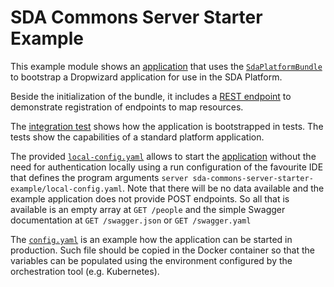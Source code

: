 # SDA Commons Server Starter Example

This example module shows an 
[application](./src/main/java/org/sdase/commons/server/starter/example/SdaPlatformExampleApplication.java) that uses the 
[`SdaPlatformBundle`](../sda-commons-server-starter/src/main/java/org/sdase/commons/server/starter/SdaPlatformBundle.java)
to bootstrap a Dropwizard application for use in the SDA Platform.

Beside the initialization of the bundle, it includes a 
[REST endpoint](./src/main/java/org/sdase/commons/server/starter/example/people/rest/PersonEndpoint.java) to demonstrate
registration of endpoints to map resources.

The 
[integration test](./src/integTest/java/org/sdase/commons/server/starter/example/SdaPlatformExampleApplicationIT.java) 
shows how the application is bootstrapped in tests. The tests show the capabilities of a standard platform application.

The provided [`local-config.yaml`](./local-config.yaml) allows to start the 
[application](./src/main/java/org/sdase/commons/server/starter/example/SdaPlatformExampleApplication.java) without the 
need for authentication locally using a run configuration of the favourite IDE that defines the program arguments 
`server sda-commons-server-starter-example/local-config.yaml`. Note that there will be no data available and the example
application does not provide POST endpoints. So all that is available is an empty array at `GET /people` and the simple
Swagger documentation at `GET /swagger.json` or `GET /swagger.yaml`

The [`config.yaml`](./config.yaml) is an example how the application can be started in production. Such file should be 
copied in the Docker container so that the variables can be populated using the environment configured by the 
orchestration tool (e.g. Kubernetes).   